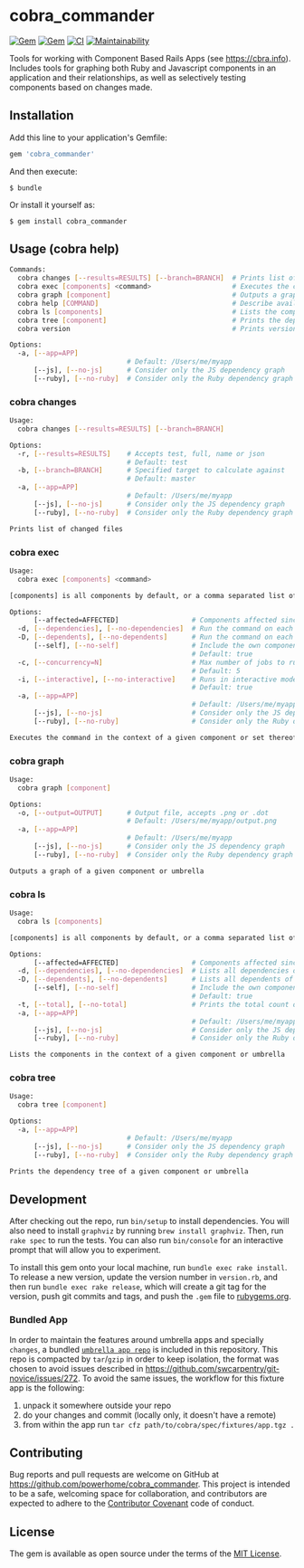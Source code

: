 # cobra_commander

[![Gem](https://img.shields.io/gem/dv/cobra_commander/stable.svg)](https://rubygems.org/gems/cobra_commander)
[![Gem](https://img.shields.io/gem/v/cobra_commander.svg)](https://rubygems.org/gems/cobra_commander)
[![CI](https://github.com/powerhome/cobra_commander/actions/workflows/ci.yml/badge.svg)](https://github.com/powerhome/cobra_commander/actions/workflows/ci.yml)
[![Maintainability](https://api.codeclimate.com/v1/badges/7fe0781c18f6923ab753/maintainability)](https://codeclimate.com/github/powerhome/cobra_commander/maintainability)

Tools for working with Component Based Rails Apps (see https://cbra.info). Includes tools for graphing both Ruby and Javascript components in an application and their relationships, as well as selectively testing components based on changes made.

## Installation

Add this line to your application's Gemfile:

```ruby
gem 'cobra_commander'
```

And then execute:

    $ bundle

Or install it yourself as:

    $ gem install cobra_commander

## Usage (cobra help)

```bash
Commands:
  cobra changes [--results=RESULTS] [--branch=BRANCH]  # Prints list of changed files
  cobra exec [components] <command>                    # Executes the command in the context of a given component or set thereof. Defaults to all components.
  cobra graph [component]                              # Outputs a graph of a given component or umbrella
  cobra help [COMMAND]                                 # Describe available commands or one specific command
  cobra ls [components]                                # Lists the components in the context of a given component or umbrella
  cobra tree [component]                               # Prints the dependency tree of a given component or umbrella
  cobra version                                        # Prints version

Options:
  -a, [--app=APP]
                             # Default: /Users/me/myapp
      [--js], [--no-js]      # Consider only the JS dependency graph
      [--ruby], [--no-ruby]  # Consider only the Ruby dependency graph
```

### cobra changes

```sh
Usage:
  cobra changes [--results=RESULTS] [--branch=BRANCH]

Options:
  -r, [--results=RESULTS]    # Accepts test, full, name or json
                             # Default: test
  -b, [--branch=BRANCH]      # Specified target to calculate against
                             # Default: master
  -a, [--app=APP]
                             # Default: /Users/me/myapp
      [--js], [--no-js]      # Consider only the JS dependency graph
      [--ruby], [--no-ruby]  # Consider only the Ruby dependency graph

Prints list of changed files
```

### cobra exec

```sh
Usage:
  cobra exec [components] <command>

[components] is all components by default, or a comma separated list of component names (no spaces between)

Options:
      [--affected=AFFECTED]                  # Components affected since given branch [default: main]
  -d, [--dependencies], [--no-dependencies]  # Run the command on each dependency of a given component
  -D, [--dependents], [--no-dependents]      # Run the command on each dependent of a given component
      [--self], [--no-self]                  # Include the own component
                                             # Default: true
  -c, [--concurrency=N]                      # Max number of jobs to run concurrently
                                             # Default: 5
  -i, [--interactive], [--no-interactive]    # Runs in interactive mode to allow the user to inspect the output of each component
                                             # Default: true
  -a, [--app=APP]
                                             # Default: /Users/me/myapp
      [--js], [--no-js]                      # Consider only the JS dependency graph
      [--ruby], [--no-ruby]                  # Consider only the Ruby dependency graph

Executes the command in the context of a given component or set thereof. Defaults to all components.
```

### cobra graph

```sh
Usage:
  cobra graph [component]

Options:
  -o, [--output=OUTPUT]      # Output file, accepts .png or .dot
                             # Default: /Users/me/myapp/output.png
  -a, [--app=APP]
                             # Default: /Users/me/myapp
      [--js], [--no-js]      # Consider only the JS dependency graph
      [--ruby], [--no-ruby]  # Consider only the Ruby dependency graph

Outputs a graph of a given component or umbrella
```

### cobra ls

```sh
Usage:
  cobra ls [components]

[components] is all components by default, or a comma separated list of component names (no spaces between)

Options:
      [--affected=AFFECTED]                  # Components affected since given branch [default: main]
  -d, [--dependencies], [--no-dependencies]  # Lists all dependencies of a given component
  -D, [--dependents], [--no-dependents]      # Lists all dependents of a given component
      [--self], [--no-self]                  # Include the own component
                                             # Default: true
  -t, [--total], [--no-total]                # Prints the total count of components
  -a, [--app=APP]
                                             # Default: /Users/me/myapp
      [--js], [--no-js]                      # Consider only the JS dependency graph
      [--ruby], [--no-ruby]                  # Consider only the Ruby dependency graph

Lists the components in the context of a given component or umbrella
```

### cobra tree

```sh
Usage:
  cobra tree [component]

Options:
  -a, [--app=APP]
                             # Default: /Users/me/myapp
      [--js], [--no-js]      # Consider only the JS dependency graph
      [--ruby], [--no-ruby]  # Consider only the Ruby dependency graph

Prints the dependency tree of a given component or umbrella
```

## Development

After checking out the repo, run `bin/setup` to install dependencies. You will also need to install `graphviz` by running `brew install graphviz`. Then, run `rake spec` to run the tests. You can also run `bin/console` for an interactive prompt that will allow you to experiment.

To install this gem onto your local machine, run `bundle exec rake install`. To release a new version, update the version number in `version.rb`, and then run `bundle exec rake release`, which will create a git tag for the version, push git commits and tags, and push the `.gem` file to [rubygems.org](https://rubygems.org).

### Bundled App

In order to maintain the features around umbrella apps and specially `changes`, a bundled [`umbrella app repo`](spec/fixtures/app.tgz) is included in this repository. This repo is compacted by `tar`/`gzip` in order to keep isolation, the format was chosen to avoid issues described in https://github.com/swcarpentry/git-novice/issues/272. To avoid the same issues, the workflow for this fixture app is the following:

1. unpack it somewhere outside your repo
1. do your changes and commit (locally only, it doesn't have a remote)
1. from within the app run `tar cfz path/to/cobra/spec/fixtures/app.tgz .`

## Contributing

Bug reports and pull requests are welcome on GitHub at https://github.com/powerhome/cobra_commander. This project is intended to be a safe, welcoming space for collaboration, and contributors are expected to adhere to the [Contributor Covenant](http://contributor-covenant.org) code of conduct.

## License

The gem is available as open source under the terms of the [MIT License](http://opensource.org/licenses/MIT).
